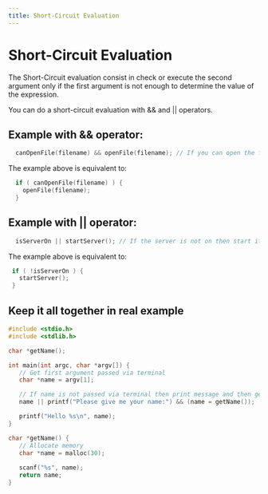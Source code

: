 ```yaml
---
title: Short-Circuit Evaluation
---
```

# Short-Circuit Evaluation

The Short-Circuit evaluation consist in check or execute the second argument only if the first argument is not enough to determine the value of the expression. 

You can do a short-circuit evaluation with && and || operators.


## Example with && operator:

```c
  canOpenFile(filename) && openFile(filename); // If you can open the file then open it.
```

The example above is equivalent to:

```c
  if ( canOpenFile(filename) ) {
    openFile(filename);
  }
```

## Example with || operator:

```c
  isServerOn || startServer(); // If the server is not on then start it.
 ```
 The example above is equivalent to:
 
 ```c
  if ( !isServerOn ) {
    startServer();
  }
 ```
 
 ## Keep it all together in real example
 
 ```c
#include <stdio.h>
#include <stdlib.h>

char *getName();

int main(int argc, char *argv[]) { 
	// Get first argument passed via terminal
	char *name = argv[1];

	// If name is not passed via terminal then print message and then get the name
	name || printf("Please give me your name:") && (name = getName()); 

	printf("Hello %s\n", name);
}

char *getName() {
	// Allocate memory 
	char *name = malloc(30);
	
	scanf("%s", name);
	return name;
}
```
 

